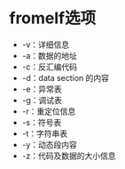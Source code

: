# fromelf选项

- -v：详细信息
- -a：数据的地址
- -c：反汇编代码
- -d：data section 的内容
- -e：异常表
- -g：调试表
- -r：重定位信息
- -s：符号表
- -t：字符串表
- -y：动态段内容
- -z：代码及数据的大小信息
